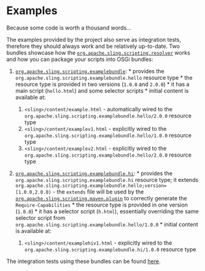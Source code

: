 Examples
====

Because some code is worth a thousand words...

The examples provided by the project also serve as integration tests, therefore they should always work and be relatively up-to-date.
Two bundles showcase how the [`org.apache.sling.scripting.resolver`](../org-apache-sling-scripting-resolver/README.md) works and how you can
package your scripts into OSGi bundles:

  1. [`org.apache.sling.scripting.examplebundle`](./org-apache-sling-scripting-examplebundle):
    * provides the `org.apache.sling.scripting.examplebundle.hello` resource type
    * the resource type is provided in two versions (`1.0.0` and `2.0.0`)
    * it has a main script (`hello.html`) and some selector scripts
    * initial content is available at:
      1. `<sling>/content/example.html` - automatically wired to the `org.apache.sling.scripting.examplebundle.hello/2.0.0` resource type
      2. `<sling>/content/examplev1.html` - explicitly wired to the `org.apache.sling.scripting.examplebundle.hello/1.0.0` resource type
      3. `<sling>/content/examplev2.html` - explicitly wired to the `org.apache.sling.scripting.examplebundle.hello/2.0.0` resource type

  2. [`org.apache.sling.scripting.examplebundle.hi`](./org-apache-sling-scripting-examplebundle.hi):
    * provides the `org.apache.sling.scripting.examplebundle.hi` resource type; it extends
    `org.apache.sling.scripting.examplebundle.hello;version=[1.0.0,2.0.0)` - the `extends` file will be used by the
    [`org.apache.sling.scripting.maven.plugin`](../org-apache-sling-scripting-maven-plugin/README.md) to correctly generate the
    `Require-Capabilities`
    * the resource type is provided in one version (`1.0.0`)
    * it has a selector script (`h.html`), essentially overriding the same selector script from
    `org.apache.sling.scripting.examplebundle.hello/1.0.0`
    * initial content is available at:
      1. `<sling>/content/examplehiv1.html` - explicitly wired to the `org.apache.sling.scripting.examplebundle.hi/1.0.0` resource type

The integration tests using these bundles can be found [here](../org-apache-sling-scripting-resolver/src/test/java/org/apache/sling/scripting/resolver/internal).
